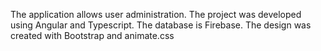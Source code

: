 


The application allows user administration. The project was developed using Angular and Typescript. The database is Firebase.
The design was created with Bootstrap and animate.css

